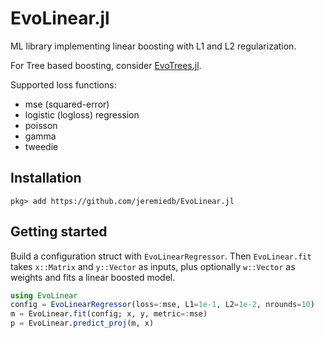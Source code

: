 # EvoLinear.jl

ML library implementing linear boosting with L1 and L2 regularization.

For Tree based boosting, consider [EvoTrees.jl](https://github.com/Evovest/EvoTrees.jl).

Supported loss functions:

- mse (squared-error)
- logistic (logloss) regression
- poisson
- gamma
- tweedie

## Installation

```
pkg> add https://github.com/jeremiedb/EvoLinear.jl
```

## Getting started

Build a configuration struct with `EvoLinearRegressor`. Then `EvoLinear.fit` takes `x::Matrix` and `y::Vector` as inputs, plus optionally `w::Vector` as weights and fits a linear boosted model.

```julia
using EvoLinear
config = EvoLinearRegressor(loss=:mse, L1=1e-1, L2=1e-2, nrounds=10)
m = EvoLinear.fit(config; x, y, metric=:mse)
p = EvoLinear.predict_proj(m, x)
```